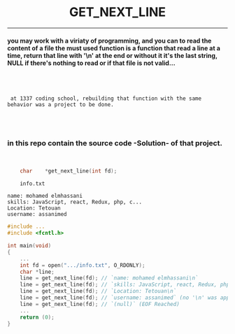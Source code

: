 <center><h1> GET_NEXT_LINE </h1> </center>

----


#### you may work with a viriaty of programming, and you can to read the content of a file the must used function is a function that read a line at a time, return that line with '\n' at the end or without it it's the last string, NULL if there's nothing to read or if that file is not valid...



<br />
<br />

`
at 1337 coding school, rebuilding that function with the same behavior was a project to be done.`

<br />
<br />

### in this repo contain the source code -Solution- of that project.
<br />

```c
	char	*get_next_line(int fd);
```

```
	info.txt

name: mohamed elmhassani
skills: JavaScript, react, Redux, php, c...
Location: Tetouan
username: assanimed
```


```c
#include ...
#include <fcntl.h>

int main(void)
{
	...
	int fd = open(".../info.txt", O_RDONLY);
	char *line;
	line = get_next_line(fd); // `name: mohamed elmhassani\n`
	line = get_next_line(fd); // `skills: JavaScript, react, Redux, php, c...\n`
	line = get_next_line(fd); // `Location: Tetouan\n`
	line = get_next_line(fd); // `username: assanimed` (no '\n' was appended)
	line = get_next_line(fd); // `(null)` (EOF Reached)
	...
	return (0);
}


```
